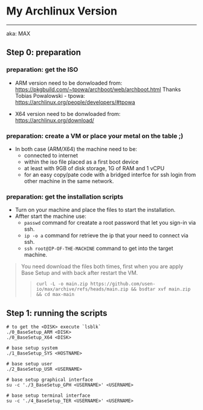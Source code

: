 # My Archlinux Version 
---
aka: MAX


## Step 0: preparation

### preparation: get the ISO

+ ARM version need to be donwloaded from: https://pkgbuild.com/~tpowa/archboot/web/archboot.html
Thanks Tobias Powalowski - tpowa: https://archlinux.org/people/developers/#tpowa

+ X64 version need to be donwloaded from: https://archlinux.org/download/

### preparation: create a VM or place your metal on the table ;)

+  In both case (ARM/X64) the machine need to be:
    + connected to internet
    + within the iso file placed as a first boot device
    + at least with 9GB of disk storage, 1G of RAM and 1 vCPU
    + for an easy copy/pate code with a bridged interfce for ssh login from other machine in the same network.

### preparation: get the installation scripts

+  Turn on your machine and place the files to start the installation.
+  Affter start the machine use:
    + `passwd`  command for creatate a root password that let you sign-in via ssh.
    + `ip -o a` command for retrieve the ip that your need to connect via ssh.
    + `ssh root@IP-OF-THE-MACHINE` command to get into the target machine. 

> You need download the files both times, first when you are apply Base Setup and with back after restart the VM.
> > `curl -L -o main.zip https://github.com/usen-io/max/archive/refs/heads/main.zip && bsdtar xvf main.zip && cd max-main`

## Step 1: running the scripts


```
# to get the <DISK> execute `lsblk`
./0_BaseSetup_ARM <DISK>
./0_BaseSetup_X64 <DISK>

# base setup system
./1_BaseSetup_SYS <HOSTNAME>

# base setup user
./2_BaseSetup_USR <USERNAME>

# base setup graphical interface
su -c './3_BaseSetup_GPH <USERNAME>' <USERNAME>

# base setup terminal interface
su -c './4_BaseSetup_TER <USERNAME>' <USERNAME>
```
